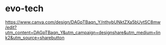 # evo-tech
https://www.canva.com/design/DAGpTBaqn_Y/nthybUNktZXa5bUytSC8mw/edit?utm_content=DAGpTBaqn_Y&utm_campaign=designshare&utm_medium=link2&utm_source=sharebutton
